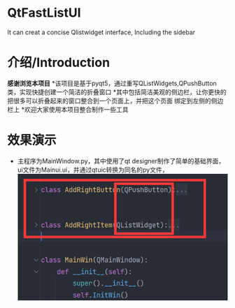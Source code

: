 # QtFastListUI
It can creat a concise Qlistwidget interface, Including the sidebar

# 介绍/Introduction
**感谢浏览本项目**
*该项目是基于pyqt5，通过重写QListWidgets,QPushButton类，实现快捷创建一个简洁的折叠窗口
*其中包括简洁美观的侧边栏，让你更快的把很多可以折叠起来的窗口整合到一个页面上，并把这个页面
绑定到左侧的侧边栏上
*欢迎大家使用本项目整合制作一些工具
  

# 效果演示
* 主程序为MainWindow.py，其中使用了qt designer制作了简单的基础界面，ui文件为Mainui.ui，并通过qtuic转换为同名的py文件，
![1](./images/1.png)  
